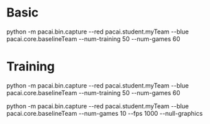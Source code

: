 
# Basic
python -m pacai.bin.capture --red pacai.student.myTeam --blue pacai.core.baselineTeam --num-training 50 --num-games 60

# Training
python -m pacai.bin.capture --red pacai.student.myTeam --blue pacai.core.baselineTeam --num-training 50 --num-games 60

python -m pacai.bin.capture --red pacai.student.myTeam --blue pacai.core.baselineTeam --num-games 10 --fps 1000 --null-graphics